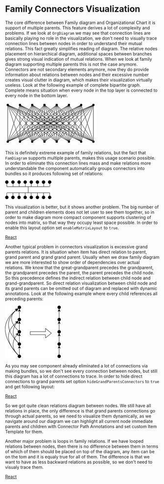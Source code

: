 # Family Connectors Visualization
The core difference between Family diagram and Organizational Chart it is support of multiple parents. This feature derives a lot of complexity and problems. If we look at `OrgDiagram` we may see that connection lines are basically playing no role in the visualization, we don't need to visually trace connection lines between nodes in order to understand their mutual relations. This fact greatly simplifies reading of diagram. The relative nodes placement on hierarchical diagram, additional spaces between branches gives strong visual indication of mutual relations. When we look at family diagram supporting multiple parents this is not the case anymore. Connectors are not secondary elements anymore, now they do provide information about relations between nodes and their excessive number creates visual clutter in diagram, which makes their visualization virtually useless. Look at the following example of complete bipartite graph. Complete means situation when every node in the top layer is connected to every node in the bottom layer.

![Complete Bipartite Graph](images/cbp88.png)

This is definitely extreme example of family relations, but the fact that `FamDiagram` supports multiple parents, makes this usage scenario possible. In order to eliminate this connection lines mass and make relations more understandable the component automatically groups connectors into bundles so it produces following set of relations: 

![Complete Bipartite Graph Bundled](images/cbp88bundled.png)

This visualization is better, but it shows another problem. The big number of parent and children elements does not let user to see them together, so in order to make diagram more compact component supports clustering of nodes into matrix, so that way they occupy least space possible. In order to enable this layout option set `enableMatrixLayout` to `true`.

[React](../src/Samples/MatrixLayoutInFamilyChart.js)

Another typical problem in connectors visualization is excessive grand parents relations. It is situation when item has direct relation to parent, grand parent and grand grand parent. Usually when we draw family diagram we are more interested to show order of dependencies over actual relations. We know that the great-grandparent precedes the grandparent, the grandparent precedes the parent, the parent precedes the child node.  So this precedence defines the indirect relation between child node and grand-grandparent. So direct relation visualization between child node and its grand parents can be omitted out of diagram and replaced with dynamic annotations. Look at the following example where every child references all preceding parents:

![Excessive grand parents relations](images/cbp88everyparent.png)

As you may see component already eliminated a lot of connections via making bundles, so we don't see every connection between nodes, but still this diagram has a lot of connections to trace. In order to hide direct connections to grand parents set option `hideGrandParentsConnectors` to `true` and get following layout:

[React](../src/Samples/FamilyHideGrandParentsConnections.js)

So we got quite clean relations diagram between nodes. We still have all relations in place, the only difference is that grand parents connections go through actual parents, so we need to visualize them dynamically, as we navigate around our diagram we can highlight all current node immediate parents and children with Connector Path Annotations and set custom Item Template for them.

Another major problem is loops in family relations. If we have looped relations between nodes, then there is no difference between them in terms of which of them should be placed on top of the diagram, any item can be on the tom and it is equaly true for all of them. The difference is that we want to have as less backward relations as possible, so we don't need to visualy trace them.

[React](../src/Samples/LoopsInFamilyChart.js)